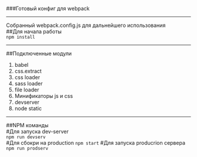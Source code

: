 ###Готовый конфиг для webpack  
___
Собранный webpack.config.js для дальнейшего использования  
##Для начала работы  
`npm install`  
___
##Подключенные модули  
1. babel
2. css.extract
3. css loader
4. sass loader
5. file loader
6. Минификаторы js и css
7. devserver
8. node static
___
##NPM команды  
#Для запуска dev-server  
`npm run devserv`  
#Для сбокри на production
`npm start`
#Для запуска producrion сервера
`npm run prodserv`

